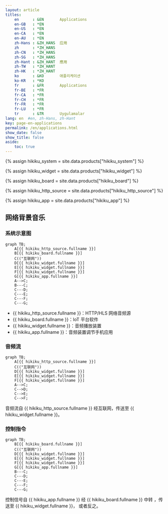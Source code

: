 ```yaml
---
layout: article
titles:
    en      : &EN       Applications
    en-GB   : *EN
    en-US   : *EN
    en-CA   : *EN
    en-AU   : *EN
    zh-Hans : &ZH_HANS  应用
    zh      : *ZH_HANS
    zh-CN   : *ZH_HANS
    zh-SG   : *ZH_HANS
    zh-Hant : &ZH_HANT  應用
    zh-TW   : *ZH_HANT
    zh-HK   : *ZH_HANT
    ko      : &KO       애플리케이션
    ko-KR   : *KO
    fr      : &FR       Applications
    fr-BE   : *FR
    fr-CA   : *FR
    fr-CH   : *FR
    fr-FR   : *FR
    fr-LU   : *FR
    tr      : &TR       Uygulamalar
lang: en  #en, zh-Hans, zh-Hant
key: page-en-applications
permalink: /en/applications.html
show_date: false
show_title: false
aside:
    toc: true
---
```


{% assign hikiku_system    = site.data.products["hikiku_system"] %}

{% assign hikiku_widget    = site.data.products["hikiku_widget"] %}

{% assign hikiku_board     = site.data.products["hikiku_board"] %}

{% assign hikiku_http_source   = site.data.products["hikiku_http_source"] %}

{% assign hikiku_app       = site.data.products["hikiku_app"] %}

## 网络背景音乐

### 系统示意图

```mermaid
graph TB;
    A[{{ hikiku_http_source.fullname }}]
    B[{{ hikiku_board.fullname }}]
    C(("互联网"))
    D[{{ hikiku_widget.fullname }}]
    E[{{ hikiku_widget.fullname }}]
    F[{{ hikiku_widget.fullname }}]
    G[{{ hikiku_app.fullname }}]
    A-->C;
    B---C;
    C---D;
    C---E;
    C---F;
    C---G;
```

* {{ hikiku_http_source.fullname }}：HTTP/HLS 网络音频源
* {{ hikiku_board.fullname }}：IoT 平台软件
* {{ hikiku_widget.fullname }}：音频播放装置
* {{ hikiku_app.fullname }}：音频装置调节手机应用

### 音频流

```mermaid
graph TB;
    A[{{ hikiku_http_source.fullname }}]
    C(("互联网"))
    D[{{ hikiku_widget.fullname }}]
    E[{{ hikiku_widget.fullname }}]
    F[{{ hikiku_widget.fullname }}]
    A-->C;
    C-->D;
    C-->E;
    C-->F;
```

音频流自 {{ hikiku_http_source.fullname }} 经互联网，传送至 {{ hikiku_widget.fullname }}。

### 控制指令

```mermaid
graph TB;
    B[{{ hikiku_board.fullname }}]
    C(("互联网"))
    D[{{ hikiku_widget.fullname }}]
    E[{{ hikiku_widget.fullname }}]
    F[{{ hikiku_widget.fullname }}]
    G[{{ hikiku_app.fullname }}]
    B---C;
    C---D;
    C---E;
    C---F;
    C---G;
```

控制信号自 {{ hikiku_app.fullname }} 经 {{ hikiku_board.fullname }} 中转 ，传送至 {{ hikiku_widget.fullname }}， 或者反之。